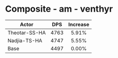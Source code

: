 # Composite - am - venthyr
| Actor | DPS | Increase |
|---|:---:|:---:|
|Theotar-SS-HA|4763|5.91%|
|Nadjia-TS-HA|4747|5.55%|
|Base|4497|0.00%|
